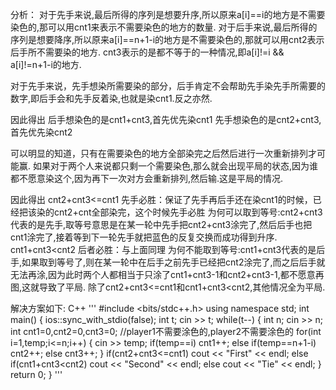 分析：
对于先手来说,最后所得的序列是想要升序,所以原来a[i]==i的地方是不需要染色的,那可以用cnt1来表示不需要染色的地方的数量.
对于后手来说,最后所得的序列是想要降序,所以原来a[i]==n+1-i的地方是不需要染色的,那就可以用cnt2表示后手所不需要染的地方.
cnt3表示的是都不等于的一种情况,即a[i]!=i && a[i]!=n+1-i的地方.

对于先手来说，先手想染所需要染的部分，后手肯定不会帮助先手染先手所需要的数字,即后手会和先手反着染,也就是染cnt1.反之亦然.

因此得出
后手想染色的是cnt1+cnt3,首先优先染cnt1
先手想染色的是cnt2+cnt3,首先优先染cnt2

可以明显的知道，只有在需要染色的地方全部染完之后然后进行一次重新排列才可能赢.
如果对于两个人来说都只剩一个需要染色,那么就会出现平局的状态,因为谁都不愿意染这个,因为再下一次对方会重新排列,然后输.这是平局的情况.

因此得出
cnt2+cnt3<=cnt1 先手必胜：保证了先手再后手还在染cnt1的时候，已经把该染的cnt2+cnt全部染完，这个时候先手必胜
为何可以取到等号:cnt2+cnt3代表的是先手,取等号意思是在某一轮中先手把cnt2+cnt3涂完了,然后后手也把cnt1涂完了,接着等到下一轮先手就把蓝色的反复交换而成功得到升序.
cnt1+cnt3<cnt2  后者必胜：与上面同理
为何不能取到等号:cnt1+cnt3代表的是后手,如果取到等号了,则在某一轮中在后手之前先手已经把cnt2涂完了,而之后后手就无法再涂,因为此时两个人都相当于只涂了cnt1+cnt3-1和cnt2+cnt3-1,都不愿意再图,这就导致了平局.
除了cnt2+cnt3<=cnt1和cnt1+cnt3<cnt2,其他情况全为平局.

解决方案如下:
C++
'''
#include <bits/stdc++.h>
using namespace std;
int main()
{
    ios::sync_with_stdio(false);
    int t;
    cin >> t;
    while(t--)
    {
        int n;
        cin >> n;
        int cnt1=0,cnt2=0,cnt3=0;
        //player1不需要涂色的,player2不需要涂色的
        for(int i=1,temp;i<=n;i++)
        {
            cin >> temp;
            if(temp==i)
                cnt1++;
            else if(temp==n+1-i)
                cnt2++;
            else
                cnt3++;
        }
        if(cnt2+cnt3<=cnt1)
            cout << "First" << endl;
        else if(cnt1+cnt3<cnt2)
            cout << "Second" << endl;
        else
            cout << "Tie" << endl;
    } 
    return 0;
}
'''
